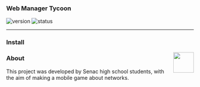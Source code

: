 
### Web Manager Tycoon
![version](https://img.shields.io/badge/Version%3A-0.6-blue)
![status](https://img.shields.io/badge/Status%3A-released-green)


<hr>

### Install

<a href='https://play.google.com/store/apps/details?id=com.hopellesstudio.net'><img align='right' height='55' src='https://play.google.com/intl/en_us/badges/static/images/badges/en_badge_web_generic.png'></a>

### About

This project was developed by Senac high school students,
with the aim of making a mobile game about networks.
